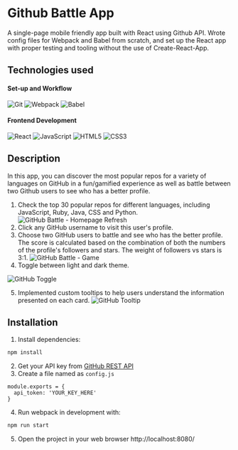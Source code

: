 # Github Battle App
A single-page mobile friendly app built with React using Github API. Wrote config files for Webpack and Babel from scratch, and set up the React app with proper testing and tooling without the use of Create-React-App.

## Technologies used
#### Set-up and Workflow
![Git](https://img.shields.io/badge/git-%23F05033.svg?style=for-the-badge&logo=git&logoColor=white)
![Webpack](https://img.shields.io/badge/webpack-%238DD6F9.svg?style=for-the-badge&logo=webpack&logoColor=black)
![Babel](https://img.shields.io/badge/Babel-F9DC3e?style=for-the-badge&logo=babel&logoColor=black)

#### Frontend Development
![React](https://img.shields.io/badge/react-%2320232a.svg?style=for-the-badge&logo=react&logoColor=%2361DAFB)
![JavaScript](https://img.shields.io/badge/javascript-%23323330.svg?style=for-the-badge&logo=javascript&logoColor=%23F7DF1E)
![HTML5](https://img.shields.io/badge/html5-%23E34F26.svg?style=for-the-badge&logo=html5&logoColor=white)
![CSS3](https://img.shields.io/badge/css3-%231572B6.svg?style=for-the-badge&logo=css3&logoColor=white)

## Description
In this app, you can discover the most popular repos for a variety of languages on GitHub in a fun/gamified experience as well as battle between two Github users to see who has a better profile.
1. Check the top 30 popular repos for different languages, including JavaScript, Ruby, Java, CSS and Python.
![GitHub Battle - Homepage Refresh](https://user-images.githubusercontent.com/84343573/179129549-4e072c9a-b848-4642-bf94-288765dfebc2.gif)
2. Click any GitHub username to visit this user's profile.
3. Choose two GitHub users to battle and see who has the better profile. The score is calculated based on the combination of both the numbers of the profile's followers and stars. The weight of followers vs stars is 3:1.
![GitHub Battle - Game](https://user-images.githubusercontent.com/84343573/179129972-6c4899e7-409a-43ed-9b19-28c7ff0e9e22.gif)
4. Toggle between light and dark theme. 

![GitHub Toggle](https://user-images.githubusercontent.com/84343573/179130932-297b4bcd-d063-4f4c-b019-800f4543f386.gif)

5. Implemented custom tooltips to help users understand the information presented on each card.
![GitHub Tooltip](https://user-images.githubusercontent.com/84343573/179131119-59fa91f2-2e23-4a59-b67f-ee37b363c88d.gif)

## Installation
1. Install dependencies:
```bash
npm install
```
2. Get your API key from [GitHub REST API](https://docs.github.com/en/rest)
3. Create a file named as `config.js`
```
module.exports = {
  api_token: 'YOUR_KEY_HERE'
}
```
4. Run webpack in development with:
```bash
npm run start
```
5. Open the project in your web browser http://localhost:8080/ 

